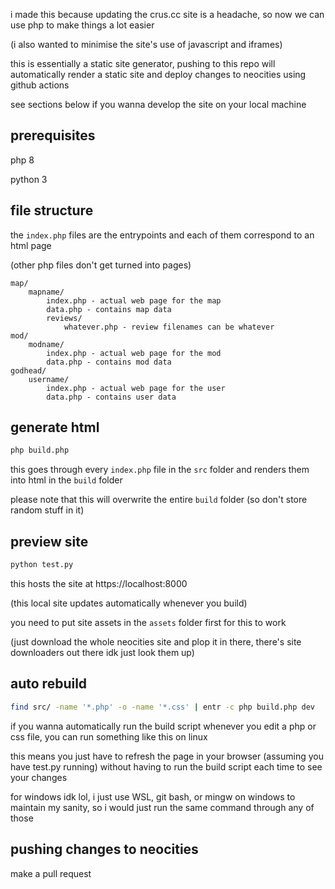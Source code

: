 i made this because updating the crus.cc site is a headache, so now we can use php to make things a lot easier

(i also wanted to minimise the site's use of javascript and iframes)

this is essentially a static site generator, pushing to this repo will automatically render a static site and deploy changes to neocities using github actions

see sections below if you wanna develop the site on your local machine

## prerequisites

php 8

python 3

## file structure

the `index.php` files are the entrypoints and each of them correspond to an html page

(other php files don't get turned into pages)

```
map/
	mapname/
		index.php - actual web page for the map
		data.php - contains map data
		reviews/
			whatever.php - review filenames can be whatever
mod/
	modname/
		index.php - actual web page for the mod
		data.php - contains mod data
godhead/
	username/
		index.php - actual web page for the user
		data.php - contains user data
```

## generate html

```bash
php build.php
```

this goes through every `index.php` file in the `src` folder and renders them into html in the `build` folder

please note that this will overwrite the entire `build` folder (so don't store random stuff in it)

## preview site

```bash
python test.py
```

this hosts the site at https://localhost:8000

(this local site updates automatically whenever you build)

you need to put site assets in the `assets` folder first for this to work

(just download the whole neocities site and plop it in there, there's site downloaders out there idk just look them up)

## auto rebuild

```bash
find src/ -name '*.php' -o -name '*.css' | entr -c php build.php dev
```

if you wanna automatically run the build script whenever you edit a php or css file, you can run something like this on linux

this means you just have to refresh the page in your browser (assuming you have test.py running) without having to run the build script each time to see your changes

for windows idk lol, i just use WSL, git bash, or mingw on windows to maintain my sanity, so i would just run the same command through any of those

## pushing changes to neocities

make a pull request
